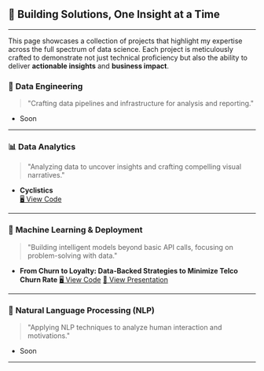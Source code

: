 ## 🚀 Building Solutions, One Insight at a Time

---
This page showcases a collection of projects that highlight my expertise across the full spectrum of data science. Each project is meticulously crafted to demonstrate not just technical proficiency but also the ability to deliver **actionable insights** and **business impact**.  

### 🔧 **Data Engineering**
> "Crafting data pipelines and infrastructure for analysis and reporting."

- Soon

---

### 📊 **Data Analytics**
> "Analyzing data to uncover insights and crafting compelling visual narratives."

- **Cyclistics**  
  [🖥️ View Code](https://github.com/fandanabil1379/Cyclistics)

---

### 🤖 **Machine Learning & Deployment**
> "Building intelligent models beyond basic API calls, focusing on problem-solving with data."

- **From Churn to Loyalty: Data-Backed Strategies to Minimize Telco Churn Rate**
  [🖥️ View Code](https://github.com/fandanabil1379/ml-telco-churn)  [📑 View Presentation](https://drive.google.com/file/d/1Bo8_IrSq_38X3dyFyT9gxQp3ccQxGUJS/view?usp=sharing)

---

### 💬 **Natural Language Processing (NLP)**
> "Applying NLP techniques to analyze human interaction and motivations."  

- Soon
  
---
